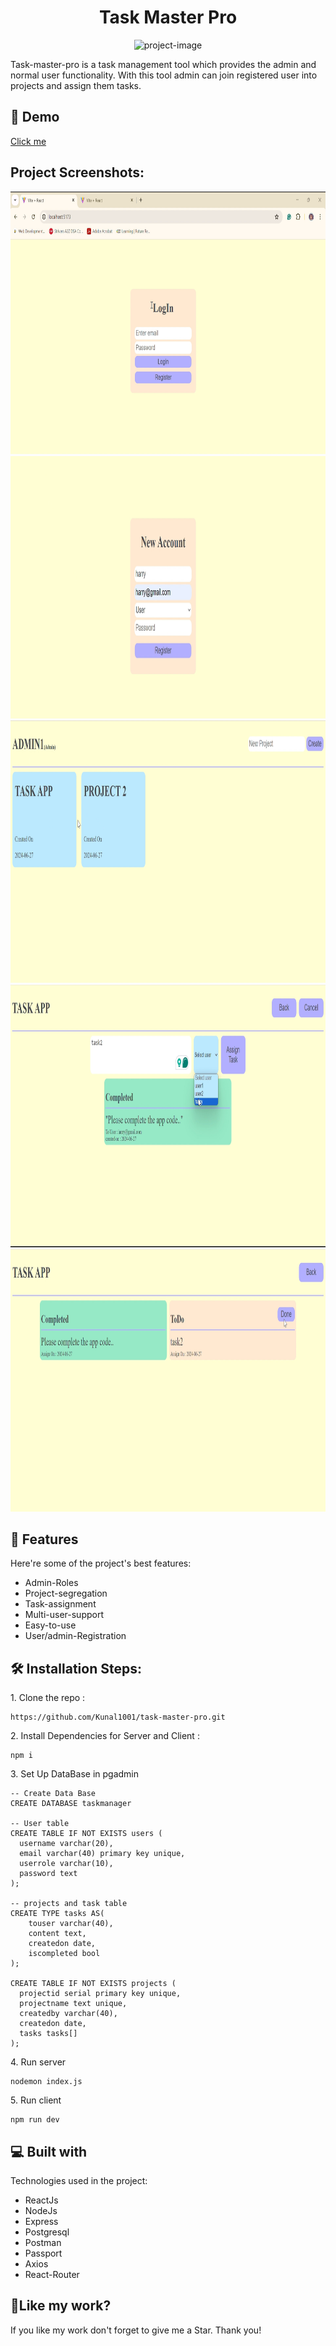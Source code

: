 <h1 align="center" id="title">Task Master Pro</h1>

<p align="center"><img src="https://socialify.git.ci/Kunal1001/task-master-pro/image?font=Source%20Code%20Pro&amp;language=1&amp;name=1&amp;owner=1&amp;pattern=Circuit%20Board&amp;stargazers=1&amp;theme=Light" alt="project-image"></p>

<p id="description">Task-master-pro is a task management tool which provides the admin and normal user functionality. With this tool admin can join registered user into projects and assign them tasks.</p>

<h2>🚀 Demo</h2>

[Click me](https://www.linkedin.com/feed/update/urn:li:ugcPost:7212099074123063296/)

<h2>Project Screenshots:</h2>

<img src=".\assets\Screenshot 2024-06-27 190442.png" alt="project-screenshot" width="720" height="420/">

<img src=".\assets\Screenshot 2024-06-27 190508.png" alt="project-screenshot" width="720" height="420/">

<img src=".\assets\Screenshot 2024-06-27 190742.png" alt="project-screenshot" width="720" height="420/">

<img src=".\assets\Screenshot 2024-06-27 190708.png" alt="project-screenshot" width="720" height="420/">

<img src=".\assets\Screenshot 2024-06-27 190725.png" alt="project-screenshot" width="720" height="420/">

  
  
<h2>🧐 Features</h2>

Here're some of the project's best features:

*   Admin-Roles
*   Project-segregation
*   Task-assignment
*   Multi-user-support
*   Easy-to-use
*   User/admin-Registration

<h2>🛠️ Installation Steps:</h2>

<p>1. Clone the repo :</p>

```
https://github.com/Kunal1001/task-master-pro.git
```

<p>2. Install Dependencies for Server and Client :</p>

```
npm i
```

<p>3. Set Up DataBase in pgadmin</p>

```
-- Create Data Base
CREATE DATABASE taskmanager

-- User table
CREATE TABLE IF NOT EXISTS users (
  username varchar(20),
  email varchar(40) primary key unique,
  userrole varchar(10),
  password text
);

-- projects and task table
CREATE TYPE tasks AS(
	touser varchar(40),
	content text,
	createdon date,
	iscompleted bool
);

CREATE TABLE IF NOT EXISTS projects (
  projectid serial primary key unique,
  projectname text unique,
  createdby varchar(40),
  createdon date,
  tasks tasks[]
);

```

<p>4. Run server</p>

```
nodemon index.js
```

<p>5. Run client</p>

```
npm run dev
```

  
  
<h2>💻 Built with</h2>

Technologies used in the project:

*   ReactJs
*   NodeJs
*   Express
*   Postgresql
*   Postman
*   Passport
*   Axios
*   React-Router

<h2>💖Like my work?</h2>

If you like my work don't forget to give me a Star. Thank you!

